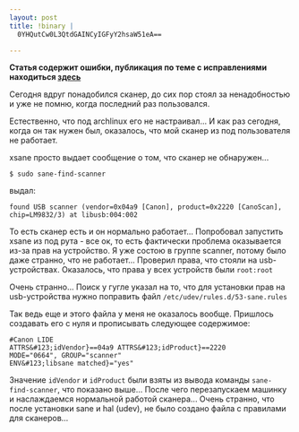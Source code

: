 ```yaml
--- 
layout: post
title: !binary |
  0YHQutCw0L3QtdGAINCyIGFyY2hsaW51eA==

---
```

<strong>Статья содержит ошибки, публикация по теме с исправлениями находиться <a href="/2009/03/14/skaner-v-archlinux-2/">здесь</a>
</strong>

Сегодня вдруг понадобился сканер, до сих пор стоял за ненадобностью и уже не помню, когда последний раз пользовался.

Естественно, что под archlinux его не настраивал... И как раз сегодня, когда он так нужен был, оказалось, что мой сканер из под пользователя не работает.

xsane просто выдает сообщение о том, что сканер не обнаружен...

    $ sudo sane-find-scanner
выдал:

    found USB scanner (vendor=0x04a9 [Canon], product=0x2220 [CanoScan], chip=LM9832/3) at libusb:004:002

То есть сканер есть и он нормально работает... Попробовал запустить xsane из под рута - все ок, то есть фактически проблема оказывается из-за прав на устройство. Я уже состою в группе scanner, потому было даже странно, что не работает...
Проверил права, что стояли на usb-устройствах. Оказалось, что права у всех устройств были
`root:root`

Очень странно... Поиск у гугле указал на то, что для установки прав на usb-устройства нужно поправить файл `/etc/udev/rules.d/53-sane.rules`

Так ведь еще и этого файла у меня не оказалось вообще. Пришлось создавать его с нуля и прописывать следующее содержимое:

    #Canon LIDE
    ATTRS&#123;idVendor}==04a9 ATTRS&#123;idProduct}==2220
    MODE="0664", GROUP="scanner"
    ENV&#123;libsane matched}="yes"

Значение `idVendor` и `idProduct` были взяты из вывода команды `sane-find-scanner`, что показано выше...
После чего перезапускаем машинку и наслаждаемся нормальной работой сканера... Очень странно, что после установки sane и hal (udev), не было создано файла с правилами для сканеров...
